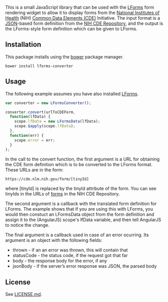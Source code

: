 This is a small JavaScript library that can be used with the
[LForms](https://lhncbc.nlm.nih.gov/project/lforms) form rendering widget to
allow it to display forms from the [National Institutes of
Health](https://www.nih.gov) (NIH) [Common Data Elements
(CDE)](https://www.nlm.nih.gov/cde/) Initiative.  The input format is a
[JSON](http://json.org)-based form definition from the [NIH CDE
Repository](https://cde.nlm.nih.gov/), and the output is the LForms-style form
definition which can be given to LForms.

## Installation
This package installs using the [bower](http://bower.io) package manager.

    bower install lforms-converter  

## Usage
The following example assumes you have also installed
[LForms](https://github.com/lhncbc/lforms).

```JavaScript
var converter = new LFormsConverter();

converter.convert(urlToCDEForm,
  function(lfData) {
    scope.lfData = new LFormsData(lfData);
    scope.$apply(scope.lfData);
  },
  function(err) {
    scope.error = err;
  }
);
```

In the call to the convert function, the first argument is a URL for obtaining
the CDE form definition which is to be converted to the LForms format.  These
URLs are in the form:

    https://cde.nlm.nih.gov/form/[tinyId]

where [tinyId] is replaced by the tinyId attribute of the form.  You can see
tinyIds in the URLs of [forms](https://cde.nlm.nih.gov/form/search) in the NIH
CDE Repository.

The second argument is a callback with the translated form definition for
LForms.  The example shows that if you are using this with LForms, you would
then constuct an LFormsData object from the form definition and assign it to the
(AngularJS) scope's lfData variable, and then tell AngularJS to notice the
change.

The final argument is a callback used in case of an error ocurring.  Its
argument is an object with the following fields:

* thrown -  if an an error was thrown, this will contain that
* statusCode - the status code, if the request got that far
* body - the response body for the error, if any
* jsonBody - if the server’s error response was JSON, the parsed body

## License
See [LICENSE.md](LICENSE.md).
